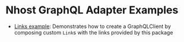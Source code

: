 # Nhost GraphQL Adapter Examples

* [Links example](https://github.com/nhost/nhost-dart/blob/main/packages/nhost_gql_links/example/lib/links_example.dart): Demonstrates how to create a GraphQLClient by composing custom `Link`s with the links provided by this package
